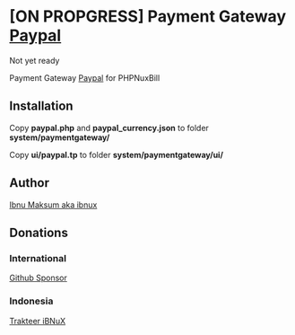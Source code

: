 # [ON PROPGRESS] Payment Gateway [Paypal](https://paypal.me/ibnux)

Not yet ready

Payment Gateway [Paypal](https://paypal.me/ibnux) for PHPNuxBill

## Installation

Copy **paypal.php** and **paypal_currency.json** to folder **system/paymentgateway/**

Copy **ui/paypal.tp** to folder **system/paymentgateway/ui/**


## Author

[Ibnu Maksum aka ibnux](https://github.com/ibnux)

## Donations

### International
[Github Sponsor](https://github.com/sponsors/ibnux)

### Indonesia
[Trakteer iBNuX](https://trakteer.id/ibnux)